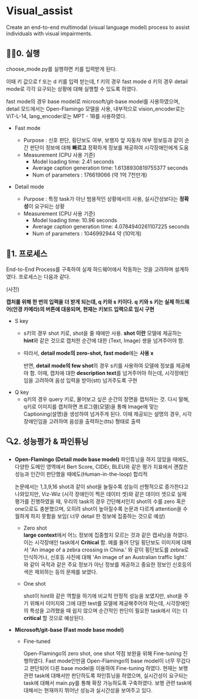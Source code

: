 # Visual_assist
Create an end-to-end multimodal (visual language model) process to assist individuals with visual impairments.

## 👨‍💻0. 실행 

choose_mode.py를 실행하면 키를 입력받게 된다.

이때 키 값으로 f 또는 d 키를 입력 받는데, f 키의 경우 fast mode d 키의 경우 detail mode로 각각 요구되는 상황에 대해 실행할 수 있도록 하였다.

fast mode의 경우 base model로 microsoft/git-base model를 사용하였으며, detail 모드에서는 Open-Flamingo 모델을 사용, 내부적으로 vision_encoder로는 ViT-L-14, lang_encoder로는 MPT - 1B를 사용하였다.

* Fast mode
  * Purpose : 신호 판단, 횡단보도 여부, 보행자 앞 자동차 여부 정보등과 같이 순간 판단이 정보에 대해 **빠르고** 정확하게 정보를  제공하여 시각장애인에게 도움
  * Measurement (CPU 사용 기준)
    * Model loading time: 2.41 seconds
    * Average caption generation time: 1.6138930819755377 seconds
    * Num of parameters : 176619066 (약 1억 7천만개)


* Detail mode
  * Purpose : 특정 task가 아닌 범용적인 상황에서의 사용, 실시간성보다는 **정확성**이 요구되는 상황
  * Measurement (CPU 사용 기준)
    * Model loading time: 10.96 seconds
    * Average caption generation time: 4.0784940261107225 seconds
    * Num of parameters : 1046992944 약 (10억개)

## 📝1. 프로세스 
End-to-End Process를 구축하여 실제 하드웨어에서 작동하는 것을 고려하며 설계하였다. 프로세스는 다음과 같다.

(사진) 



**캡처를 위해 한 번의 입력을 더 받게 되는데, q 키와 s 키이다. q 키와 s 키는 실제 하드웨어(안경 카메라)의 버튼에 대응되며, 현재는 키보드 입력으로 임시 구현**

  * S key
    * s키의 경우 shot 키로, shot을 줄 때에만 사용. **shot 이란** 모델에 제공하는 **hint**와 같은 것으로 캡처한 순간에 대한 (Text, Image) 쌍을 넘겨주어야 함.
   
    * 
		따라서, **detail mode의 zero-shot, fast mode**에는 **사용 x**

      반면, **detail mode의 few shot**의 경우 s키를 사용하여 모델에 정보를 제공해야 함. 이때, 캡처에 대한 **description text**를 넘겨주어야 하는데, 시각장애인임을 고려하여 음성 입력을 받아(stt) 넘겨주도록 구현
  * Q key
    * q키의 경우 query 키로, 물어보고 싶은 순간의 장면을 캡처하는 것. 다시 말해, q키로 이미지를 캡처하면 프로그램(모델)을 통해 Image에 맞는 Captioning(설명)을 생성하여 넘겨주게 된다. 
		이때 제공되는 설명의 경우, 시각장애인임을 고려하여 음성을 출력하는(tts) 형태로 출력
## 🔍2. 성능평가 & 파인튜닝 

* **Open-Flamingo (Detail mode base model)**
  파인튜닝을 하지 않았을 때에도, 다양한 도메인 영역에서 Bert Score, CIDEr, BLEU와 같은 평가 지표에서 괜찮은 성능과 인간이 판단했을 때에도(Human-in-the-loop) 합리적 


	논문에서는 1,3,9,16 shot과 같이 shot을 늘릴수록 성능이 선형적으로 증가한다고 나와있지만, Viz-Wiz (시각 장애인이 찍은 데이터 셋)와 같은 데이터 셋으로 실제 평가를 진행하였을 때, 우리의 task의 경우 간단해서인지 shot의 수를 zero 혹은 one으로도 충분했으며, 오히려 shot이 높아질수록 논문과 다르게 attention을 수월하게 하지 못함을 보임( 너무 detail 한 정보에 집중하는 것으로 예상)

	*  Zero shot  
**large context**에서 어느 정보에 집중할지 모르는 것과 같은 캡셔닝을 하였다.
이는 시각장애인 task에서 **Critical** 함. 예를 들어 단일 횡단보도 이미지에 대해서 'An image of a zebra crossing in China.' 와 같이 횡단보도를 zebra로 인식하거나, 신호등 사진에 대해 'An image of an Australian traffic light.' 와 같이 국적과 같은 주요 정보가 아닌 정보를 제공하고 중요한 정보인 신호등의 색은 제외하는 등의 문제를 보였다. 
   

   	*  One shot

        shot이 hint와 같은 역할을 하기에 비교적 안정적 성능을 보였지만, shot을 주기 위해서 이미지와 그에 대한 text를 모델에 제공해주어야 하는데, 시각장애인의 특성을 고려했을 때 쉽지 않으며 순간적인 판단이 필요한 task에서 이는 더 **critical** 할 것으로 예상된다.


* **Microsoft/git-base  (Fast mode base model)**

	* Fine-tuned

        Open-Flamingo의 zero shot, one shot 약점 보완을 위해 Fine-tuning 진행하였다. Fast mode인만큼 Open-Flamingo의 base model이 너무 무겁다고 판단되어 다른 base model을 이용하여 Fine-tuning 하였다. 
   현재는 보행 관련 task에 대해서만 판단하도록 파인튜닝을 하였으며, 실시간성이 요구되는 task에 대해서 main.py를 통해 확장 가능하도록 구축하였다.
보행 관련 task에 대해서는 현재까지 뛰어난 성능과 실시간성을 보여주고 있다. 
   
     
    





   



